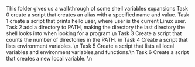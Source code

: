 This folder gives us a walkthrough of some shell variables expansions
Task 0 create a script that creates an alias with a specified name and value.
Task 1 create a script that prints hello user, where user is the current Linux user.
Task 2 add a directory to PATH, making the directory the last directory the shell looks into when looking for a program \n
Task 3 Create a script that counts the number of directories in the PATH. \n
Task 4 Create a script that lists environment variables. \n
Task 5 Create a script that lists all local variables and environment variables,and functions.\n
Task 6 Create a script that creates a new local variable. \n
